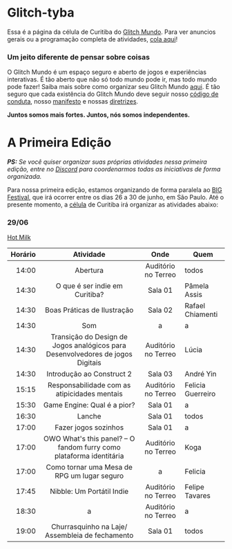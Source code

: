 # Glitch-tyba
Essa é a página da célula de Curitiba do [Glitch Mundo](https://glitchmundo.github.io/main/). Para ver anuncios gerais ou a programação completa de atividades, [cola aqui](https://glitchmundo.github.io/main/)!


### Um jeito diferente de pensar sobre coisas

O Glitch Mundo é um espaço seguro e aberto de jogos e experiências interativas. É tão aberto que não só todo mundo pode ir, mas todo mundo pode fazer! Saiba mais sobre como organizar seu Glitch Mundo [aqui](https://github.com/GlitchMundo/main/wiki/). É tão seguro que cada existência do Glitch Mundo deve seguir nosso [código de conduta](https://github.com/GlitchMundo/main/wiki/c%C3%B3digo-de-conduta), nosso [manifesto](https://github.com/GlitchMundo/main/wiki/manifesto) e nossas [diretrizes](https://github.com/GlitchMundo/main/wiki/diretrizes).

**Juntos somos mais fortes. Juntos, nós somos independentes.**

# A Primeira Edição

_**PS:** Se você quiser organizar suas próprias atividades nessa primeira edição, entre no [Discord](https://discord.gg/3P2Q5eM) para coordenarmos todas as iniciativas de forma organizada._

Para nossa primeira edição, estamos organizando de forma paralela ao [BIG Festival](http://www.bigfestival.com.br), que irá ocorrer entre os dias 26 a 30 de junho, em São Paulo. Até o presente momento, a [célula](https://github.com/GlitchMundo/main/wiki/c%C3%A9lula) de Curitiba irá organizar as atividades abaixo:

### 29/06
[Hot Milk](https://www.google.com.br/maps/place/HOTMILK/@-25.4518674,-49.2538922,15z/data=!4m2!3m1!1s0x0:0x280bed912bc03c41?sa=X&ved=0ahUKEwjbw7n8rv7aAhUEGJAKHTjWBrQQ_BIItgEwEQ) 

| Horário       | Atividade     |    Onde   | Quem  |
| ------------: |:-------------:| :--------:|-------|
|14:00|	Abertura |	Auditório no Terreo	| todos  |
|14:30|	O que é ser indie em Curitiba?	| Sala 01	| Pâmela Assis|
|14:30|	Boas Práticas de Ilustração	| Sala 02	| Rafael Chiamenti|
|14:30|	Som		| a | a |
|14:30|	Transição do Design de Jogos analógicos para Desenvolvedores de jogos Digitais |	Auditório no Terreo |	Lúcia|
|14:30|	Introdução ao Construct 2	| Sala 03	| André Yin|
|15:15|	Responsabilidade com as atipicidades mentais |	Auditório no Terreo	| Felicia Guerreiro|
|15:30|	Game Engine: Qual é a pior?	| Sala 01	| a| 
|16:30|	Lanche | Sala 01	| todos | 
|17:00|	Fazer jogos sozinhos |	Sala 01	| a| 
|17:00|	OWO What's this panel? – O fandom furry como plataforma identitária	| Auditório no Terreo	| Koga|
|17:00|	Como tornar uma Mesa de RPG um lugar seguro | a |		Felicia|
|17:45|	Nibble: Um Portátil Indie |	Auditório no Terreo |	Felipe Tavares|
|18:30|	a | 	Auditório no Terreo	| a| 
|19:00|	Churrasquinho na Laje/ Assembleia de fechamento |	Sala 01	| todos |
